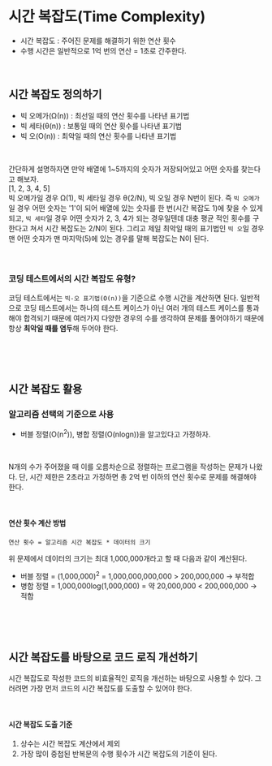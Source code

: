 
# 시간 복잡도(Time Complexity)

- 시간 복잡도 : 주어진 문제를 해결하기 위한 연산 횟수
- 수행 시간은 일반적으로 1억 번의 연산 = 1초로 간주한다.

<br>

## 시간 복잡도 정의하기
- 빅 오메가(Ω(n)) : 최선일 때의 연산 횟수를 나타낸 표기법
- 빅 세타(θ(n)) : 보통일 때의 연산 횟수를 나타낸 표기법
- 빅 오(O(n)) : 최악일 때의 연산 횟수를 나타낸 표기법

<br>

간단하게 설명하자면 만약 배열에 1~5까지의 숫자가 저장되어있고 어떤 숫자를 찾는다고 해보자.<br>
[1, 2, 3, 4, 5] <br>
빅 오메가일 경우 Ω(1), 빅 세타일 경우 θ(2/N), 빅 오일 경우 N번이 된다. 즉 `빅 오메가`일 경우 어떤 숫자는 '1'이 되어 배열에 있는 숫자를 한 번(시간 복잡도 1)에 찾을 수 있게 되고, `빅 세타`일 경우 어떤 숫자가 2, 3, 4가 되는 경우일텐데 대충 평균 적인 횟수를 구한다고 쳐서 시간 복잡도는 2/N이 된다. 그리고 제일 최악일 때의 표기법인 `빅 오`일 경우 맨 어떤 숫자가 맨 마지막(5)에 있는 경우를 말해 복잡도는 N이 된다.
<br> <br> <br>


### 코딩 테스트에서의 시간 복잡도 유형?
코딩 테스트에서는 `빅-오 표기법(O(n))`을 기준으로 수행 시간을 계산하면 된다. 일반적으로 코딩 테스트에서는 하나의 테스트 케이스가 아닌 여러 개의 테스트 케이스를 통과해야 합격되기 때문에 여러가지 다양한 경우의 수를 생각하여 문제를 풀어야하기 때문에 항상 **최악일 때를 염두**해 두어야 한다.

<br> <br> <br>


## 시간 복잡도 활용
### 알고리즘 선택의 기준으로 사용
- 버블 정렬(O(n<sup>2</sup>)), 병합 정렬(O(nlogn))을 알고있다고 가정하자.

<br>

N개의 수가 주어졌을 때 이를 오름차순으로 정렬하는 프로그램을 작성하는 문제가 나왔다. 단, 시간 제한은 2초라고 가정하면 총 2억 번 이하의 연산 횟수로 문제를 해결해야 한다.

<br>


#### **연산 횟수 계산 방법**

```
연산 횟수 = 알고리즘 시간 복잡도 * 데이터의 크기
```

위 문제에서 데이터의 크기는 최대 1,000,000개라고 할 때 다음과 같이 계산된다.
- 버블 정렬 = (1,000,000)<sup>2</sup> = 1,000,000,000,000 > 200,000,000 → 부적합
- 병합 정렬 = 1,000,000log(1,000,000) = 약 20,000,000 < 200,000,000 → 적합

<br>
<br>
<br>

## 시간 복잡도를 바탕으로 코드 로직 개선하기
시간 복잡도로 작성한 코드의 비효율적인 로직을 개선하는 바탕으로 사용할 수 있다. 그러려면 가장 먼저 코드의 시간 복잡도를 도출할 수 있어야 한다.

<br>

#### **시간 복잡도 도출 기준**
1. 상수는 시간 복잡도 계산에서 제외
2. 가장 많이 중첩된 반복문의 수행 횟수가 시간 복잡도의 기준이 된다.

<br> <br>

